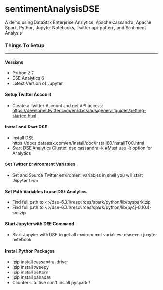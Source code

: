 # sentimentAnalysisDSE
A demo using DataStax Enterprise Analytics, Apache Cassandra, Apache Spark, Python, Jupyter Notebooks, Twitter api, pattern, and Sentiment Analysis

### Things To Setup
------
#### Versions
* Python 2.7
* DSE Analytics 6
* Latest Version of Jupyter
#### Setup Twitter Account
* Create a Twitter Account and get API access: https://developer.twitter.com/en/docs/ads/general/guides/getting-started.html
#### Install and Start DSE
* Install DSE https://docs.datastax.com/en/install/doc/install60/installTOC.html
* Start DSE Analytics Cluster: dse cassandra -k #Must use -k option for Analytics
#### Set Twitter Environment Variables
* Set and Source Twitter enviroment variables in shell you will start Jupyter from
#### Set Path Variables to use DSE Analytics
* Find full path to <>/dse-6.0.1/resources/spark/python/lib/pyspark.zip
* Find full path to <>/dse-6.0.1/resources/spark/python/lib/py4j-0.10.4-src.zip
#### Start Jupyter with DSE Command
* Start Jupyter with DSE to get all environemnt variables: dse exec jupyter notebook
#### Install Python Packages
* !pip install cassandra-driver
* !pip install tweepy 
* !pip install pattern 
* !pip install panadas
* Counter-intuitive don't install pyspark!!
